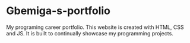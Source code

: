 # Gbemiga-s-portfolio
My programing career portfolio.
This website is created with HTML, CSS and JS. It is built to continually showcase my programming projects. 
